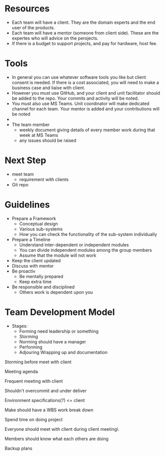 # Resources
- Each team will have a client. They are the domain experts and the end user of the products.
- Each team will have a mentor (someone from client side). These are the expertes who will advice on the perojects.
- If there is a budget to support projects, and pay for hardware, host fee.

# Tools
- In general you can use whatever software tools you like but client consent is needed. If there is a cost associated, you will need to make a business case and liaise with client.
- However you must use GitHub, and your client and unit facilitator should be added to the repo. Your commits and activity will be noted.
- You must also use MS Teams. Unit coordinator will make dedicated channel for each team. Your mentor is added and your contributions will be noted
- 
- The team member
    - weekly document giving details of every member work during that week at MS Teams
    - any issues should be raised 

# Next Step
- meet team
    - requirement with clients
- Git repo


# Guidelines
- Prepare a Framework
    - Conceptual design
    - Various sub-systems
    - How you can check the functionality of the sub-system individually
- Prepare a Timeline
    - Understand inter-dependent or independent modules
    - You can divide independent modules among the group members
    - Assume that the module will not work 
- Keep the client updated
- Discuss with mentor
- Be proactiv
    - Be mentally prepared
    - Keep extra time
- Be responsible and disciplined
    - Others work is dependent upon you

# Team Development Model
- Stages:
    - Forming
        need leadership or something
    - Storming
    - Norming
        should have a manager
    - Performing
    - Adjouring
        Wrapping up and documentation

Storming before meet with client

Meeting agenda

Frequent meeting with client

Shouldn't overcommit and under deliver

Environment specifications(?) <= client

Make should have a WBS work break down

Spend time on doing project

Everyone should meet with client during client meeting\

Members should know what each others are doing

Backup plans